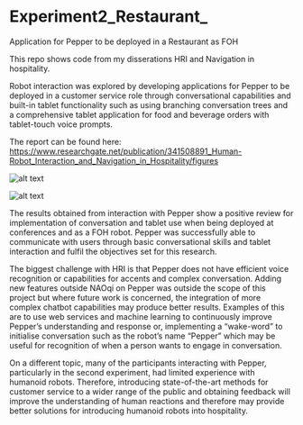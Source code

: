 # Experiment2_Restaurant_
Application for Pepper to be deployed in a Restaurant as FOH

This repo shows code from my disserations HRI and Navigation in hospitality.

Robot interaction was explored by developing applications for Pepper to be deployed in a customer service role through conversational capabilities and built-in tablet functionality such as using branching conversation trees and a comprehensive tablet application for food and beverage orders with tablet-touch voice prompts.

The report can be found here: https://www.researchgate.net/publication/341508891_Human-Robot_Interaction_and_Navigation_in_Hospitality/figures

![alt text](https://github.com/georgiablanco/Experiment2_Restaurant_/blob/master/P1055014.jpg)

![alt text](https://github.com/georgiablanco/Experiment2_Restaurant_/blob/master/file2.jpeg)

The results obtained from interaction with Pepper show a positive review for implementation of conversation
and tablet use when being deployed at conferences and as a FOH robot. Pepper was successfully able to
communicate with users through basic conversational skills and tablet interaction and fulfil the objectives set
for this research.

The biggest challenge with HRI is that Pepper does not have efficient voice recognition or capabilities for
accents and complex conversation. Adding new features outside NAOqi on Pepper was outside the scope of
this project but where future work is concerned, the integration of more complex chatbot capabilities may
produce better results. Examples of this are to use web services and machine learning to continuously improve
Pepper’s understanding and response or, implementing a “wake-word” to initialise conversation such as the
robot’s name “Pepper” which may be useful for recognition of when a person wants to engage in
conversation.

On a different topic, many of the participants interacting with Pepper, particularly in the second experiment,
had limited experience with humanoid robots. Therefore, introducing state-of-the-art methods for customer
service to a wider range of the public and obtaining feedback will improve the understanding of human
reactions and therefore may provide better solutions for introducing humanoid robots into hospitality.

